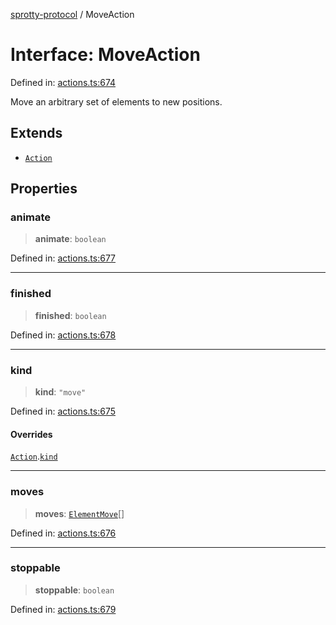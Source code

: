 
[sprotty-protocol](../globals) / MoveAction

# Interface: MoveAction

Defined in: [actions.ts:674](https://github.com/eclipse-sprotty/sprotty/blob/f9b2433481cc27a1ac0c92d525a92039ae7f6c76/packages/sprotty-protocol/src/actions.ts#L674)

Move an arbitrary set of elements to new positions.

## Extends

- [`Action`](../Interface.Action)

## Properties

### animate

> **animate**: `boolean`

Defined in: [actions.ts:677](https://github.com/eclipse-sprotty/sprotty/blob/f9b2433481cc27a1ac0c92d525a92039ae7f6c76/packages/sprotty-protocol/src/actions.ts#L677)

***

### finished

> **finished**: `boolean`

Defined in: [actions.ts:678](https://github.com/eclipse-sprotty/sprotty/blob/f9b2433481cc27a1ac0c92d525a92039ae7f6c76/packages/sprotty-protocol/src/actions.ts#L678)

***

### kind

> **kind**: `"move"`

Defined in: [actions.ts:675](https://github.com/eclipse-sprotty/sprotty/blob/f9b2433481cc27a1ac0c92d525a92039ae7f6c76/packages/sprotty-protocol/src/actions.ts#L675)

#### Overrides

[`Action`](../Interface.Action).[`kind`](../Interface.Action.md#kind)

***

### moves

> **moves**: [`ElementMove`](../Interface.ElementMove)[]

Defined in: [actions.ts:676](https://github.com/eclipse-sprotty/sprotty/blob/f9b2433481cc27a1ac0c92d525a92039ae7f6c76/packages/sprotty-protocol/src/actions.ts#L676)

***

### stoppable

> **stoppable**: `boolean`

Defined in: [actions.ts:679](https://github.com/eclipse-sprotty/sprotty/blob/f9b2433481cc27a1ac0c92d525a92039ae7f6c76/packages/sprotty-protocol/src/actions.ts#L679)
